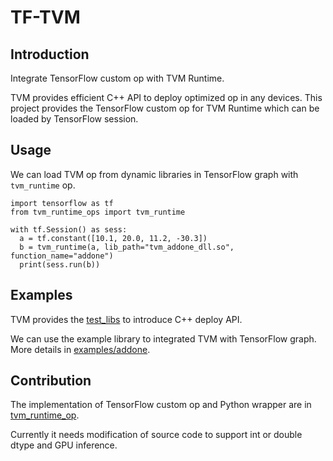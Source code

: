 # TF-TVM

## Introduction

Integrate TensorFlow custom op with TVM Runtime.

TVM provides efficient C++ API to deploy optimized op in any devices. This project provides the TensorFlow custom op for TVM Runtime which can be loaded by TensorFlow session.

## Usage

We can load TVM op from dynamic libraries in TensorFlow graph with `tvm_runtime` op.

```
import tensorflow as tf
from tvm_runtime_ops import tvm_runtime

with tf.Session() as sess:
  a = tf.constant([10.1, 20.0, 11.2, -30.3])
  b = tvm_runtime(a, lib_path="tvm_addone_dll.so", function_name="addone")
  print(sess.run(b))
```

## Examples

TVM provides the [test_libs](https://github.com/dmlc/tvm/tree/master/apps/howto_deploy) to introduce C++ deploy API.

We can use the example library to integrated TVM with TensorFlow graph. More details in [examples/addone](./examples/addone/).


## Contribution

The implementation of TensorFlow custom op and Python wrapper are in [tvm_runtime_op](./tvm_runtime_op/).

Currently it needs modification of source code to support int or double dtype and GPU inference.
